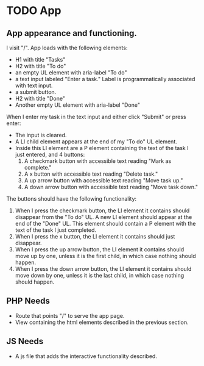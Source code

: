 # TODO App

## App appearance and functioning.

I visit "/". App loads with the following elements:
* H1 with title "Tasks"
* H2 with title "To do"
* an empty UL element with aria-label "To do"
* a text input labeled "Enter a task." Label is programmatically associated with text input.
* a submit button.
* H2 with title "Done"
* Another empty UL element with aria-label "Done"

When I enter my task in the text input and either click "Submit" or press enter:
* The input is cleared.
* A LI child element appears at the end of my "To do" UL element.
* Inside this LI element are a P element containing the text of the task I just entered, and 4 buttons:
  1) A checkmark button with accessible text reading "Mark as complete."
  2) A x button with accessible text reading "Delete task."
  3) A up arrow button with accessible text reading "Move task up."
  4) A down arrow button with accessible text reading "Move task down."

The buttons should have the following functionality:
1) When I press the checkmark button, the LI element it contains should disappear from the "To do" UL. A new LI element should appear at the end of the "Done" UL. This element should contain a P element with the text of the task I just completed.
2) When I press the x button, the LI element it contains should just disappear.
3) When I press the up arrow button, the LI element it contains should move up by one, unless it is the first child, in which case nothing should happen.
4) When I press the down arrow button, the LI element it contains should move down by one, unless it is the last child, in which case nothing should happen.

## PHP Needs
* Route that points "/" to serve the app page.
* View containing the html elements described in the previous section.

## JS Needs
* A js file that adds the interactive functionality described.
